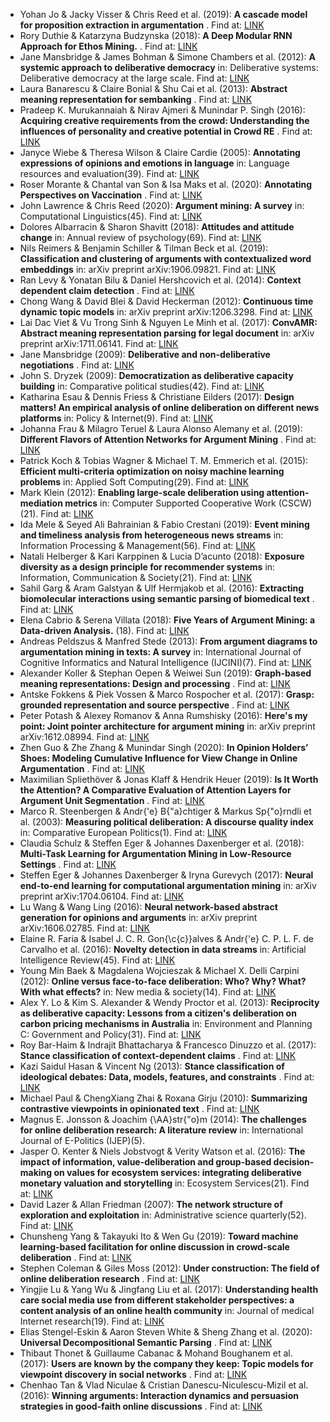 - Yohan Jo & Jacky Visser & Chris Reed et al.  (2019):  **A cascade model for proposition extraction in argumentation** . Find at: [LINK](https://discovery.dundee.ac.uk/ws/files/40857139/Final_Published_Version.pdf)
- Rory Duthie & Katarzyna Budzynska  (2018):  **A Deep Modular RNN Approach for Ethos Mining.** . Find at: [LINK](https://www.ijcai.org/Proceedings/2018/0562.pdf)
- Jane Mansbridge & James Bohman & Simone Chambers et al.  (2012):  **A systemic approach to deliberative democracy** in: Deliberative systems: Deliberative democracy at the large scale. Find at: [LINK](http://wrap.warwick.ac.uk/42988/2/WRAP_Parkinson_systemic_9781107025394c01_p1-26.pdf?utm_content=buffera48ed&utm_medium=social&utm_source=facebook.com&utm_campaign=buffer)
- Laura Banarescu & Claire Bonial & Shu Cai et al.  (2013):  **Abstract meaning representation for sembanking** . Find at: [LINK](https://www.aclweb.org/anthology/W13-2322.pdf)
- Pradeep K. Murukannaiah & Nirav Ajmeri & Munindar P. Singh  (2016):  **Acquiring creative requirements from the crowd: Understanding the influences of personality and creative potential in Crowd RE** . Find at: [LINK](https://ieeexplore.ieee.org/stamp/stamp.jsp?arnumber=7765523&casa_token=2ngHOkOcPQcAAAAA:l54FVWFI2_K2JWhCXRF4Cy2Ov6IVvNA4Y2OjccfNOvU-LDVuh1Hz1GX2p7os7UkzBkGtWI9fyJo)
- Janyce Wiebe & Theresa Wilson & Claire Cardie  (2005):  **Annotating expressions of opinions and emotions in language** in: Language resources and evaluation(39). Find at: [LINK](https://link.springer.com/content/pdf/10.1007/s10579-005-7880-9.pdf)
- Roser Morante & Chantal van Son & Isa Maks et al.  (2020):  **Annotating Perspectives on Vaccination** . Find at: [LINK](https://www.aclweb.org/anthology/2020.lrec-1.611.pdf)
- John Lawrence & Chris Reed  (2020):  **Argument mining: A survey** in: Computational Linguistics(45). Find at: [LINK](https://www.researchgate.net/publication/336351909_Argument_Mining_A_Survey/link/5e21ca47299bf1e1fab9d627/download)
- Dolores Albarracin & Sharon Shavitt  (2018):  **Attitudes and attitude change** in: Annual review of psychology(69). Find at: [LINK](https://www.annualreviews.org/doi/pdf/10.1146/annurev-psych-122216-011911)
- Nils Reimers & Benjamin Schiller & Tilman Beck et al.  (2019):  **Classification and clustering of arguments with contextualized word embeddings** in: arXiv preprint arXiv:1906.09821. Find at: [LINK](https://arxiv.org/pdf/1906.09821.pdf)
- Ran Levy & Yonatan Bilu & Daniel Hershcovich et al.  (2014):  **Context dependent claim detection** . Find at: [LINK](https://www.aclweb.org/anthology/C14-1141.pdf)
- Chong Wang & David Blei & David Heckerman  (2012):  **Continuous time dynamic topic models** in: arXiv preprint arXiv:1206.3298. Find at: [LINK](https://arxiv.org/pdf/1206.3298.pdf)
- Lai Dac Viet & Vu Trong Sinh & Nguyen Le Minh et al.  (2017):  **ConvAMR: Abstract meaning representation parsing for legal document** in: arXiv preprint arXiv:1711.06141. Find at: [LINK](https://arxiv.org/pdf/1711.06141.pdf)
- Jane Mansbridge  (2009):  **Deliberative and non-deliberative negotiations** . Find at: [LINK](https://dash.harvard.edu/bitstream/handle/1/4415943/Mansbridge%20Deliberative.pdf)
- John S. Dryzek  (2009):  **Democratization as deliberative capacity building** in: Comparative political studies(42). Find at: [LINK](https://journals.sagepub.com/doi/pdf/10.1177/0010414009332129?casa_token=_feF9iCOIAgAAAAA:mt7DSTZGykwDthMLFkPy63dodbC2uIF4Th00F4ZO_S28yXuMU2KpcPmCy7Evrp-fwYbmziLDw2kruQ)
- Katharina Esau & Dennis Friess & Christiane Eilders  (2017):  **Design matters! An empirical analysis of online deliberation on different news platforms** in: Policy \& Internet(9). Find at: [LINK](https://onlinelibrary.wiley.com/doi/pdf/10.1002/poi3.154?casa_token=gDXx8ffTs2UAAAAA:vXtYxJt-qSbddGxjQxJhQmOVT0CgEP-V8FdBS3wW9k9MDuY8OsGob8d2T4vu9v9ZVapmXfmzcRrKuI8S)
- Johanna Frau & Milagro Teruel & Laura Alonso Alemany et al.  (2019):  **Different Flavors of Attention Networks for Argument Mining** . Find at: [LINK](https://www.aaai.org/ocs/index.php/FLAIRS/FLAIRS19/paper/viewFile/18298/17415)
- Patrick Koch & Tobias Wagner & Michael T. M. Emmerich et al.  (2015):  **Efficient multi-criteria optimization on noisy machine learning problems** in: Applied Soft Computing(29). Find at: [LINK](http://www.gm.fh-koeln.de/~konen/Publikationen/Koch2015a-ASOC.pdf)
- Mark Klein  (2012):  **Enabling large-scale deliberation using attention-mediation metrics** in: Computer Supported Cooperative Work (CSCW)(21). Find at: [LINK](https://link.springer.com/content/pdf/10.1007/s10606-012-9156-4.pdf)
- Ida Mele & Seyed Ali Bahrainian & Fabio Crestani  (2019):  **Event mining and timeliness analysis from heterogeneous news streams** in: Information Processing \& Management(56). Find at: [LINK](https://pdf.sciencedirectassets.com/271647/1-s2.0-S0306457319X00023/1-s2.0-S0306457318303455/main.pdf?X-Amz-Security-Token=IQoJb3JpZ2luX2VjEHIaCXVzLWVhc3QtMSJHMEUCIHMXDG1T8KoILSJnQ%2FZl5lmyHAezixDP2JA53sBAIT9tAiEApu8o3eGARDSUpz6A4a%2FWhUvgCTN%2BmJBExocjuWxesxcqtAMIKhADGgwwNTkwMDM1NDY4NjUiDObZHl6eyrcLf%2BZGeSqRA0VXVgorJ0toqQwqKYTSdmJMNIBT1tZ5QgkHGif666RpS7Cm6JMIeyj6SO3YbNprtftV1Ug%2Bmwhib6NvMmjfQJsZPKbk6nTbyRwZyJlVxCaqKDrgsFkU6xzibxQxHd1wtfRY2jSLOoZ4H39YBOs4P0i4uT4pnuwBlaAkII5ZujeKLjKQDIhN75gdc%2FaHZR3gKX%2B90p476ZT59L9vpN5ArjrVf1VDBPvd%2FcLVD60fardLmf6%2FgkvZ6CJn0BT8uZzmPZbhPnidITeDGguMa8dr3IoFCW1P3tPrXLzpIcesdjp8UxySD2VQObs1lAIivw%2FEcpX3AqXAS1EgCo5G6aNcbq%2Bi21p7ai7TgwCMYn%2Bt%2BXnCSL7rA47If0bXt%2BA%2F%2BrxM12rThNRRj9yuC52jNN7DTJywgrcTmmLjdNA3NdYDDs58%2FTZl5jdUGl7R53VBhg9nMyYYDxbCNRHtVatWeA5fCpGr8K2sJtfErFiySA643WKyZF2javix2wzV947v7sN%2Fn3%2Bb9hqWQLNOxKpJ9qDF83wmMMzC1fgFOusBfkQbO9Nrad6LD1W%2FssnpYev4oZKPmLegttTQO4dwWSjfCoz%2Bya6%2FtyQL0dlFB%2B7XSG4BcPf1%2FxSiAyx4yN5DqLpG%2FYEMPDfuAj8WyJ%2B10whofYHFdF6aPEbeE4iNfCAPRlg2GksVeNo3d%2BMhnRSC2%2FY%2FFBPA7oUBOg5Ui6sWBvPITmqYO7MqDOJKY5G84TBWPPmwAKaMPQC79pGTIqdyhGv4J4Oc%2Fz6UAoLYdyii%2F2Z%2BYFBRco1yQt%2FWpU93ExhhY%2Bo4AeOLBcOgapXH6ryqsZzKzahcD%2FZ36aSv6XbjIPCkLfDhNsqKFO5eow%3D%3D&X-Amz-Algorithm=AWS4-HMAC-SHA256&X-Amz-Date=20200720T100843Z&X-Amz-SignedHeaders=host&X-Amz-Expires=300&X-Amz-Credential=ASIAQ3PHCVTYUCWRG2JR%2F20200720%2Fus-east-1%2Fs3%2Faws4_request&X-Amz-Signature=c7bce6e3f456cc60534bb93cd56c034afe1c695cb2ae839348d18217b80b0bb5&hash=8b9c6b39a31fa3c0d89fe51dc8761701255f802407bedbd1ba6369607d4308fc&host=68042c943591013ac2b2430a89b270f6af2c76d8dfd086a07176afe7c76c2c61&pii=S0306457318303455&tid=spdf-4d6924d8-26e4-4347-baca-0ffe846ca047&sid=97f9969575d3c84fa55a99d957df0ffbea2agxrqb&type=client)
- Natali Helberger & Kari Karppinen & Lucia D’acunto  (2018):  **Exposure diversity as a design principle for recommender systems** in: Information, Communication \& Society(21). Find at: [LINK](https://www.tandfonline.com/doi/full/10.1080/1369118X.2016.1271900)
- Sahil Garg & Aram Galstyan & Ulf Hermjakob et al.  (2016):  **Extracting biomolecular interactions using semantic parsing of biomedical text** . Find at: [LINK](https://www.aaai.org/ocs/index.php/AAAI/AAAI16/paper/download/11740/12014)
- Elena Cabrio & Serena Villata  (2018):  **Five Years of Argument Mining: a Data-driven Analysis.** (18). Find at: [LINK](https://www.ijcai.org/Proceedings/2018/0766.pdf)
- Andreas Peldszus & Manfred Stede  (2013):  **From argument diagrams to argumentation mining in texts: A survey** in: International Journal of Cognitive Informatics and Natural Intelligence (IJCINI)(7). Find at: [LINK](https://www.ling.uni-potsdam.de/~peldszus/ijcini2013-preprint.pdf)
- Alexander Koller & Stephan Oepen & Weiwei Sun  (2019):  **Graph-based meaning representations: Design and processing** . Find at: [LINK](https://www.aclweb.org/anthology/P19-4002.pdf)
- Antske Fokkens & Piek Vossen & Marco Rospocher et al.  (2017):  **Grasp: grounded representation and source perspective** . Find at: [LINK](https://www.aclweb.org/anthology/L16-1187.pdf)
- Peter Potash & Alexey Romanov & Anna Rumshisky  (2016):  **Here's my point: Joint pointer architecture for argument mining** in: arXiv preprint arXiv:1612.08994. Find at: [LINK](https://www.aclweb.org/anthology/D17-1143.pdf)
- Zhen Guo & Zhe Zhang & Munindar Singh  (2020):  **In Opinion Holders’ Shoes: Modeling Cumulative Influence for View Change in Online Argumentation** . Find at: [LINK](https://dl.acm.org/doi/pdf/10.1145/3366423.3380302?casa_token=AFXLAjv46jMAAAAA:TFdeMl5pzP4a3X-44Hei4IjX87LTSPiEzziK1PTQd4reumA0EYuf3yVDGmFUhGWpCL-RQrsTCDZoEw)
- Maximilian Spliethöver & Jonas Klaff & Hendrik Heuer  (2019):  **Is It Worth the Attention? A Comparative Evaluation of Attention Layers for Argument Unit Segmentation** . Find at: [LINK](http://arxiv.org/pdf/1906.10068v1)
- Marco R. Steenbergen & Andr{\'e} B{\"a}chtiger & Markus Sp{\"o}rndli et al.  (2003):  **Measuring political deliberation: A discourse quality index** in: Comparative European Politics(1). Find at: [LINK](https://link.springer.com/content/pdf/10.1057/palgrave.cep.6110002.pdf)
- Claudia Schulz & Steffen Eger & Johannes Daxenberger et al.  (2018):  **Multi-Task Learning for Argumentation Mining in Low-Resource Settings** . Find at: [LINK](http://arxiv.org/pdf/1804.04083v3)
- Steffen Eger & Johannes Daxenberger & Iryna Gurevych  (2017):  **Neural end-to-end learning for computational argumentation mining** in: arXiv preprint arXiv:1704.06104. Find at: [LINK](https://arxiv.org/pdf/1704.06104.pdf)
- Lu Wang & Wang Ling  (2016):  **Neural network-based abstract generation for opinions and arguments** in: arXiv preprint arXiv:1606.02785. Find at: [LINK](https://arxiv.org/pdf/1606.02785)
- Elaine R. Faria & Isabel J. C. R. Gon{\c{c}}alves & Andr{\'e} C. P. L. F. de Carvalho et al.  (2016):  **Novelty detection in data streams** in: Artificial Intelligence Review(45). Find at: [LINK](https://link.springer.com/content/pdf/10.1007/s10462-015-9444-8.pdf)
- Young Min Baek & Magdalena Wojcieszak & Michael X. Delli Carpini  (2012):  **Online versus face-to-face deliberation: Who? Why? What? With what effects?** in: New media \& society(14). Find at: [LINK](https://journals.sagepub.com/doi/pdf/10.1177/1461444811413191?casa_token=tv2HxKUxiX4AAAAA:dLBT4qltqtLAksmkwGRqMvawL6D3zGLN5wjwQosONbGYJiiJJKTa_ayolUgMq6rrxuSpuIGj_JmX0w)
- Alex Y. Lo & Kim S. Alexander & Wendy Proctor et al.  (2013):  **Reciprocity as deliberative capacity: Lessons from a citizen's deliberation on carbon pricing mechanisms in Australia** in: Environment and Planning C: Government and Policy(31). Find at: [LINK](https://journals.sagepub.com/doi/pdf/10.1068/c11192?casa_token=LSm4N2NZwo0AAAAA:axMFQnttWwnRJSU96JzI2wAN0Z_cG5T_S4QEFTpmIQW27ak6u0_dgcZOgf3tmOWlSBJrD3lFeQO2BQ)
- Roy Bar-Haim & Indrajit Bhattacharya & Francesco Dinuzzo et al.  (2017):  **Stance classification of context-dependent claims** . Find at: [LINK](https://www.aclweb.org/anthology/E17-1024.pdf)
- Kazi Saidul Hasan & Vincent Ng  (2013):  **Stance classification of ideological debates: Data, models, features, and constraints** . Find at: [LINK](https://www.aclweb.org/anthology/I13-1191.pdf)
- Michael Paul & ChengXiang Zhai & Roxana Girju  (2010):  **Summarizing contrastive viewpoints in opinionated text** . Find at: [LINK](https://www.aclweb.org/anthology/D10-1007.pdf)
- Magnus E. Jonsson & Joachim {\AA}str{\"o}m  (2014):  **The challenges for online deliberation research: A literature review** in: International Journal of E-Politics (IJEP)(5). 
- Jasper O. Kenter & Niels Jobstvogt & Verity Watson et al.  (2016):  **The impact of information, value-deliberation and group-based decision-making on values for ecosystem services: integrating deliberative monetary valuation and storytelling** in: Ecosystem Services(21). Find at: [LINK](https://www.sciencedirect.com/science/article/pii/S2212041616301279)
- David Lazer & Allan Friedman  (2007):  **The network structure of exploration and exploitation** in: Administrative science quarterly(52). Find at: [LINK](https://journals.sagepub.com/doi/pdf/10.2189/asqu.52.4.667?casa_token=0TsR0RBooSwAAAAA:wGcuBt3d4Nv5gfJs8Q-pjhqglLl9O5kOas9aLn-zV2TZXvkQtd-61pVT8uBWtWgif9xl4YM8ns3QBA)
- Chunsheng Yang & Takayuki Ito & Wen Gu  (2019):  **Toward machine learning-based facilitation for online discussion in crowd-scale deliberation** . Find at: [LINK](https://confit.atlas.jp/guide/event-img/jsai2019/3H3-E-3-04/public/pdf)
- Stephen Coleman & Giles Moss  (2012):  **Under construction: The field of online deliberation research** . Find at: [LINK](https://www.tandfonline.com/doi/pdf/10.1080/19331681.2011.635957?casa_token=ZaPu9WcQGuQAAAAA:T00wpHaDOk_53eU0OvKCvFlLWzdI0MsY2nS6T9McQ-ErnZTaoSNMsmBa8B_JQHdoXV3lufN6PusSYw)
- Yingjie Lu & Yang Wu & Jingfang Liu et al.  (2017):  **Understanding health care social media use from different stakeholder perspectives: a content analysis of an online health community** in: Journal of medical Internet research(19). Find at: [LINK](https://www.jmir.org/2017/4/e109/pdf)
- Elias Stengel-Eskin & Aaron Steven White & Sheng Zhang et al.  (2020):  **Universal Decompositional Semantic Parsing** . Find at: [LINK](https://www.aclweb.org/anthology/2020.acl-main.746.pdf)
- Thibaut Thonet & Guillaume Cabanac & Mohand Boughanem et al.  (2017):  **Users are known by the company they keep: Topic models for viewpoint discovery in social networks** . Find at: [LINK](https://dl.acm.org/doi/pdf/10.1145/3132847.3132897?casa_token=ZSrWMCOqDeEAAAAA:ni762kKcymBQxwLWxoDXSRgMQpEIC0flKFa7xPVlTdwgMOvBtceGtC65OBnjMPi-NW0ywIckrE1UbQ)
- Chenhao Tan & Vlad Niculae & Cristian Danescu-Niculescu-Mizil et al.  (2016):  **Winning arguments: Interaction dynamics and persuasion strategies in good-faith online discussions** . Find at: [LINK](https://dl.acm.org/doi/pdf/10.1145/2872427.2883081?casa_token=TwtuHa6PxYsAAAAA:sHJwcW_-aHYX95QxdSpYbsqX5HQMNmR8uVxteD7vX8FEI8QuvM3nR8pEvN6zpaG06U-RnGQCSf1myw)
